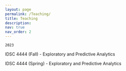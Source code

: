 ```yaml
---
layout: page
permalink: /Teaching/
title: Teaching
description:
nav: true
nav_order: 2
---
```


`2023`

IDSC 4444 (Fall) - Exploratory and Predictive Analytics

IDSC 4444 (Spring) - Exploratory and Predictive Analytics